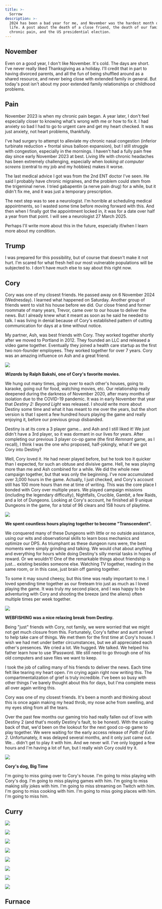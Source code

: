 ```yaml
---
title: >-
  Sorrow
description: >-
  2024 has been a bad year for me, and November was the hardest month of my
  life. A post about the death of a close friend, the death of our family pet,
  chronic pain, and the US presidential election.
---
```


## November

Even on a good year, I don't like November. It's cold. The days are short. I've
never really liked Thanksgiving as a holiday. I'll credit that in part to having
divorced parents, and all the fun of being shuffled around as a shared resource,
and never being close with extended family in general. But today's post isn't
about my poor extended family relationships or childhood problems.

## Pain

November 2023 is when my chronic pain began. A year later, I don't feel
especially closer to knowing what's wrong with me or how to fix it. I had
anxiety so bad I had to go to urgent care and get my heart checked. It was just
anxiety, not heart problems, thankfully.

I've had surgery to attempt to alleviate my chronic nasal congestion (inferior
turbinate reduction + frontal sinus balloon expansion), but I still struggle
with congestion, especially in the mornings. I haven't had a fully pain free day
since early November 2023 at best. Living life with chronic headaches has been
extremely challenging, especially when _looking at computer screens_ (central to
my job and my hobbies) makes it worse.

The last medical advice I got was from the 2nd ENT doctor I've seen. He said I
probably have chronic migraines, and the problem could stem from the trigeminal
nerve. I tried gabapentin (a nerve pain drug) for a while, but it didn't fix me,
and it was just a temporary prescription.

The next step was to see a neurologist. I'm horrible at scheduling medical
appointments, so I wasted some time before moving forward with this. And then
when I finally got the appointment locked in, it was for a date over half a year
from that point. I will see a neurologist 27 March 2025.

Perhaps I'll write more about this in the future, especially if/when I learn
more about my condition.

## Trump

I was prepared for this possibility, but of course that doesn't make it not
hurt. I'm scared for what fresh hell our most vulnerable populations will be
subjected to. I don't have much else to say about this right now.

## Cory

Cory was one of my closest friends. He passed away on 6 November 2024
(Wednesday). I learned what happened on Saturday. Another group of friends went
to visit his house before we did. Our close friend and former roommate of many
years, Trevor, came over to our house to deliver the news. But I already knew
what it meant as soon as he said he needed to talk. I was living in denial
because of Cory's established pattern of cutting communication for days at a
time without notice.

My partner, Ash, was best friends with Cory. They worked together shortly after
we moved to Portland in 2012. They founded an LLC and released a video game
together. Eventually they joined a health care startup as the first two
non-founder employees. They worked together for over 7 years. Cory was an
amazing influence on Ash and a great friend.

![](/blog/sorrow/cory/wizards.webp)

**_Wizards_ by Ralph Bakshi, one of Cory's favorite movies.**

We hung out many times, going over to each other's houses, going to karaoke,
going out for food, watching movies, etc. Our relationship really deepened
during the darkness of November 2020, after many months of isolation due to the
COVID-19 pandemic. It was in early November that year that _Destiny 2: Beyond
Light_ was released. I should write more about Destiny some time and what it has
meant to me over the years, but the short version is that I spent a few hundred
hours playing the game and really enjoying it, before our previous group
disbanded.

Destiny is at its core a 3 player game... and Ash and I still liked it! We just
didn't have a 3rd player, so it was dormant in our lives for years. After
completing our previous 3 player co-op game (the first _Remnant_ game, as I
recall), I think I was the one who proposed, half-jokingly, what if we got Cory
into Destiny?

Well, Cory loved it. He had never played before, but he took too it quicker than
I expected, for such an obtuse and divisive game. Hell, he was playing more than
me and Ash combined for a while. We did the whole new campaign together, but
that was only the beginning. I've now accumulated over 3,000 hours in the game.
Actually, I just checked, and Cory's account still has 100 more hours than me at
time of writing. This was the core place I bonded with Cory over multiple years.
We played campaign missions (including the legendary difficulty), Nightfalls,
Crucible, Gambit, a few Raids, and a lot of Dungeons. Looking at Cory's account,
he finished all 9 unique Dungeons in the game, for a total of 96 clears and 158
hours of playtime.

![](/blog/sorrow/cory/transcendent.webp)

**We spent countless hours playing together to become "Transcendent".**

We conquered many of these Dungeons with little or no outside assistance, using
our wits and observational skills to learn boss mechanics and optimize our DPS.
As triumphant as these dungeon runs were, the best moments were simply grinding
and talking. We would chat about anything and everything for hours while doing
Destiny's silly menial tasks in hopes of reward. Or we wouldn't! One of the
remarkable things about friendship is just... existing besides someone else.
Watching TV together, reading in the same room, or in this case, just brain off
gaming together.

To some it may sound cheesy, but this time was really important to me. I loved
spending time together as our fireteam trio just as much as I loved playing the
game. It was truly my second place, and I was happy to be adventuring with Cory
and shooting the breeze (and the aliens) often multiple times per week together.

![](/blog/sorrow/cory/webfishing.webp)

**WEBFISHING was a nice relaxing break from Destiny.**

Being "just" friends with Cory, not family, we were worried that we might not
get much closure from this. Fortunately, Cory's father and aunt arrived to help
take care of things. We met them for the first time at Cory's house. I wish we
had met under better circumstances, but we all appreciated each other's
presences. We cried a lot. We hugged. We talked. We helped his father learn how
to use 1Password. We still need to go through one of his old computers and save
files we want to keep.

I took the job of calling many of his friends to deliver the news. Each time
felt like tearing my heart open. I'm crying again right now writing this. The
compartmentalization of grief is truly incredible. I've been so busy with other
things I've barely thought about this for days, but I'ma complete mess all over
again writing this.

Cory was one of my closest friends. It's been a month and thinking about this is
once again making my head throb, my nose ache from swelling, and my eyes sting
from all the tears.

Over the past few months our gaming trio had really fallen out of love with
Destiny 2 (and that's mostly Destiny's fault, to be honest). With the scaling
back of that, we'd been on the lookout for the next good co-op game to play
together. We were waiting for the early access release of _Path of Exile 2_.
Unfortunately, it was delayed several months, and it only just came out. We...
didn't get to play it with him. And we never will. I've only logged a few hours
and I'm having a lot of fun, but I really wish Cory could try it.

![](/blog/sorrow/cory/bigtime.webp)

**Cory's dog, Big Time**

I'm going to miss going over to Cory's house. I'm going to miss playing with
Cory's dog. I'm going to miss playing games with him. I'm going to miss making
silly jokes with him. I'm going to miss streaming on Twitch with him. I'm going
to miss cooking with him. I'm going to miss going places with him. I'm going to
miss him.

## Curry

![](/blog/sorrow/curry/2012-dec.webp)

![](/blog/sorrow/curry/2013-jan.webp)

![](/blog/sorrow/curry/elegant.webp)

![](/blog/sorrow/curry/fireplace.webp)

![](/blog/sorrow/curry/meow.webp)

![](/blog/sorrow/curry/squirrel.webp)

![](/blog/sorrow/curry/art.webp)

![](/blog/sorrow/curry/us.webp)

## Furnace
